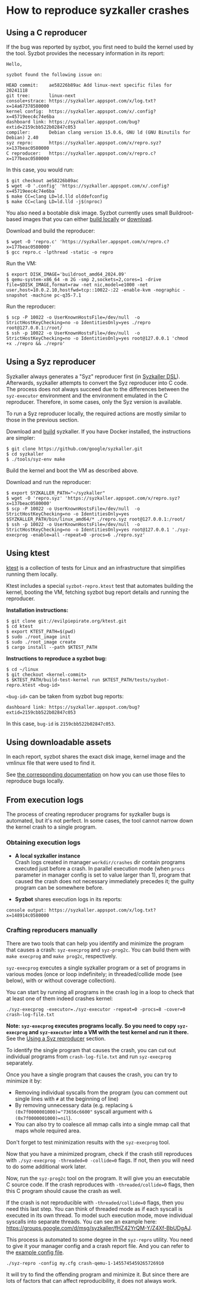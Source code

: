 # How to reproduce syzkaller crashes

## Using a C reproducer

If the bug was reported by syzbot, you first need to build the kernel used by
the tool. Syzbot provides the necessary information in its report:

```
Hello,

syzbot found the following issue on:

HEAD commit:    ae58226b89ac Add linux-next specific files for 20241118
git tree:       linux-next
console+strace: https://syzkaller.appspot.com/x/log.txt?x=14a67378580000
kernel config:  https://syzkaller.appspot.com/x/.config?x=45719eec4c74e6ba
dashboard link: https://syzkaller.appspot.com/bug?extid=2159cbb522b02847c053
compiler:       Debian clang version 15.0.6, GNU ld (GNU Binutils for Debian) 2.40
syz repro:      https://syzkaller.appspot.com/x/repro.syz?x=137beac0580000
C reproducer:   https://syzkaller.appspot.com/x/repro.c?x=177beac0580000
```

In this case, you would run:
```
$ git checkout ae58226b89ac
$ wget -O '.config' 'https://syzkaller.appspot.com/x/.config?x=45719eec4c74e6ba`
$ make CC=clang LD=ld.lld olddefconfig
$ make CC=clang LD=ld.lld -j$(nproc)
```

You also need a bootable disk image. Syzbot currently uses small Buildroot-based
images that you can either [build locally](/tools/create-buildroot-image.sh) or
[download](https://storage.googleapis.com/syzkaller/images/buildroot_amd64_2024.09.gz).

Download and build the reproducer:
```
$ wget -O 'repro.c' 'https://syzkaller.appspot.com/x/repro.c?x=177beac0580000'
$ gcc repro.c -lpthread -static -o repro
```

Run the VM:
```
$ export DISK_IMAGE='buildroot_amd64_2024.09'
$ qemu-system-x86_64 -m 2G -smp 2,sockets=2,cores=1 -drive file=$DISK_IMAGE,format=raw -net nic,model=e1000 -net user,host=10.0.2.10,hostfwd=tcp::10022-:22 -enable-kvm -nographic -snapshot -machine pc-q35-7.1
```

Run the reproducer:
```
$ scp -P 10022 -o UserKnownHostsFile=/dev/null  -o StrictHostKeyChecking=no -o IdentitiesOnly=yes ./repro root@127.0.0.1:/root/
$ ssh -p 10022 -o UserKnownHostsFile=/dev/null  -o StrictHostKeyChecking=no -o IdentitiesOnly=yes root@127.0.0.1 'chmod +x ./repro && ./repro'
```


## Using a Syz reproducer

Syzkaller always generates a "Syz" reproducer first (in [Syzkaller
DSL](/docs/program_syntax.md)). Afterwards, syzkaller attempts to convert the
Syz reproducer into C code. The process does not always succeed due to the
differences between the `syz-executor` environment and the environment emulated
in the C reproducer. Therefore, in some cases, only the Syz version is
available.

To run a Syz reproducer locally, the required actions are mostly similar to
those in the previous section.

Download and [build](/docs/linux/setup.md#go-and-syzkaller) syzkaller. If you
have Docker installed, the instructions are simpler:
```
$ git clone https://github.com/google/syzkaller.git
$ cd syzkaller
$ ./tools/syz-env make
```

Build the kernel and boot the VM as described above.

Download and run the reproducer:
```
$ export SYZKALLER_PATH="~/syzkaller"
$ wget -O 'repro.syz' 'https://syzkaller.appspot.com/x/repro.syz?x=137beac0580000'
$ scp -P 10022 -o UserKnownHostsFile=/dev/null  -o StrictHostKeyChecking=no -o IdentitiesOnly=yes $SYZKALLER_PATH/bin/linux_amd64/* ./repro.syz root@127.0.0.1:/root/
$ ssh -p 10022 -o UserKnownHostsFile=/dev/null  -o StrictHostKeyChecking=no -o IdentitiesOnly=yes root@127.0.0.1 './syz-execprog -enable=all -repeat=0 -procs=6 ./repro.syz'
```

## Using ktest

[ktest](https://evilpiepirate.org/git/ktest.git/tree/README.md) is a collection
of tests for Linux and an infrastructure that simplifies running them locally.

Ktest includes a special `syzbot-repro.ktest` test that automates building the
kernel, booting the VM, fetching syzbot bug report details and running the
reproducer.

**Installation instructions:**
```
$ git clone git://evilpiepirate.org/ktest.git
$ cd ktest
$ export KTEST_PATH=$(pwd)
$ sudo ./root_image init
$ sudo ./root_image create
$ cargo install --path $KTEST_PATH
```

**Instructions to reproduce a syzbot bug:**
```
$ cd ~/linux
$ git checkout <kernel-commit>
$ $KTEST_PATH/build-test-kernel run $KTEST_PATH/tests/syzbot-repro.ktest <bug-id>
```

`<bug-id>` can be taken from syzbot bug reports:

```
dashboard link: https://syzkaller.appspot.com/bug?extid=2159cbb522b02847c053
```

In this case, `bug-id` is `2159cbb522b02847c053`.


## Using downloadable assets

In each report, syzbot shares the exact disk image, kernel image and the vmlinux
file that were used to find it.

See [the corresponding documentation](/docs/syzbot_assets.md) on how you can
use those files to reproduce bugs locally.

## From execution logs

The process of creating reproducer programs for syzkaller bugs is automated, but
it's not perfect. In some cases, the tool cannot narrow down the kernel crash to
a single program.

### Obtaining execution logs
* **A local syzkaller instance** \
Crash logs created in manager `workdir/crashes` dir contain programs executed
just before a crash. In parallel execution mode (when `procs` parameter in
manager config is set to value larger than 1), program that caused the crash
does not necessary immediately precedes it; the guilty program can be somewhere
before.

* **Syzbot** shares execution logs in its reports:
```
console output: https://syzkaller.appspot.com/x/log.txt?x=148914c0580000
```

### Crafting reproducers manually

There are two tools that can help you identify and minimize the program that
causes a crash: `syz-execprog` and `syz-prog2c`. You can build them with `make
execprog` and `make prog2c`, respectively.

`syz-execprog` executes a single syzkaller program or a set of programs in
various modes (once or loop indefinitely; in threaded/collide mode (see below),
with or without coverage collection).

You can start by running all programs in the crash log in a loop to check that
at least one of them indeed crashes kernel:

```
./syz-execprog -executor=./syz-executor -repeat=0 -procs=8 -cover=0 crash-log-file.txt
```
**Note: `syz-execprog` executes programs locally. So you need to copy
`syz-execprog` and `syz-executor` into a VM with the test kernel and run it
there.** See the [Using a Syz reproducer](#Using-a-Syz-reproducer) section.

To identify the single program that causes the crash, you can cut out individual
programs from `crash-log-file.txt` and run `syz-execprog` separately.

Once you have a single program that causes the crash, you can try to minimize it by:
* Removing individual syscalls from the program (you can comment out single lines
with `#` at the beginning of line)
* By removing unnecessary data (e.g. replacing `&(0x7f0000001000)="73656c6600"`
syscall argument with `&(0x7f0000001000)=nil`).
* You can also try to coalesce all mmap calls into a single mmap call that maps
whole required area.

Don't forget to test minimization results with the `syz-execprog` tool.

Now that you have a minimized program, check if the crash still reproduces with
`./syz-execprog -threaded=0 -collide=0` flags. If not, then you will need to do
some additional work later.

Now, run the `syz-prog2c` tool on the program. It will give you an executable C
source code. If the crash reproduces with `-threaded/collide=0` flags, then this C
program should cause the crash as well.

If the crash is not reproducible with `-threaded/collide=0` flags, then you need
this last step. You can think of threaded mode as if each syscall is
executed in its own thread. To model such execution mode, move individual
syscalls into separate threads. You can see an example here:
https://groups.google.com/d/msg/syzkaller/fHZ42YrQM-Y/Z4Xf-BbUDgAJ.

This process is automated to some degree in the `syz-repro` utility. You need to
give it your manager config and a crash report file. And you can refer to the
[example config file](/pkg/mgrconfig/testdata/qemu.cfg).
```
./syz-repro -config my.cfg crash-qemu-1-1455745459265726910
```
It will try to find the offending program and minimize it. But since there are
lots of factors that can affect reproducibility, it does not always work.
